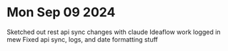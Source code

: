 # Mon Sep 09 2024
Sketched out rest api sync changes with claude [](./digital-home.md)
Ideaflow work logged in mew
Fixed api sync, logs, and date formatting stuff [](./digital-home.md)